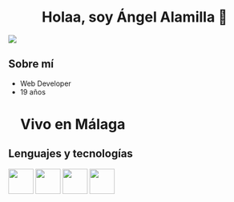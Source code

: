 <div align="center">
  <h1>Holaa, soy Ángel Alamilla 👋</h1>
</div>


<img src="https://i.imgur.com/N9DNRH6.jpeg">

<h2>Sobre mí</h2>
<ul>
  <li>Web Developer</li>
  <li>19 años</li>
  <h1>Vivo en Málaga</h1>
</ul>

<h2>Lenguajes y tecnologías</h2>
<img src="https://upload.wikimedia.org/wikipedia/commons/thumb/6/61/HTML5_logo_and_wordmark.svg/2048px-HTML5_logo_and_wordmark.svg.png" width="50px">
<img src="https://upload.wikimedia.org/wikipedia/commons/thumb/d/d5/CSS3_logo_and_wordmark.svg/1200px-CSS3_logo_and_wordmark.svg.png" width="50px">
<img src="https://upload.wikimedia.org/wikipedia/commons/thumb/d/d5/CSS3_logo_and_wordmark.svg/1200px-CSS3_logo_and_wordmark.svg.png" width="50px">
<img src="https://upload.wikimedia.org/wikipedia/commons/thumb/9/99/Unofficial_JavaScript_logo_2.svg/1200px-Unofficial_JavaScript_logo_2.svg.png" width="50px">
<!--
**aab0030/aab0030** is a ✨ _special_ ✨ repository because its `README.md` (this file) appears on your GitHub profile.


